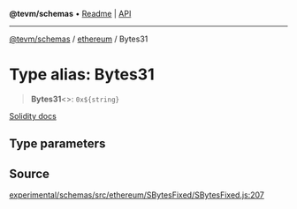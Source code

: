**@tevm/schemas** • [Readme](../../README.md) \| [API](../../modules.md)

***

[@tevm/schemas](../../README.md) / [ethereum](../README.md) / Bytes31

# Type alias: Bytes31

> **Bytes31**\<\>: ```0x${string}```

[Solidity docs](https://docs.soliditylang.org/en/latest/types.html#fixed-size-byte-arrays)

## Type parameters

## Source

[experimental/schemas/src/ethereum/SBytesFixed/SBytesFixed.js:207](https://github.com/evmts/tevm-monorepo/blob/main/experimental/schemas/src/ethereum/SBytesFixed/SBytesFixed.js#L207)
